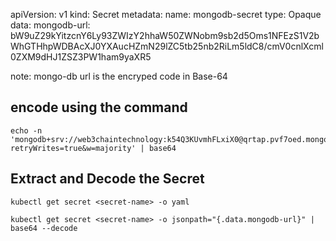apiVersion: v1
kind: Secret
metadata:
  name: mongodb-secret
type: Opaque
data:
  mongodb-url: bW9uZ29kYitzcnY6Ly93ZWIzY2hhaW50ZWNobm9sb2d5Oms1NFEzS1V2bWhGTHhpWDBAcXJ0YXAucHZmN29lZC5tb25nb2RiLm5ldC8/cmV0cnlXcml0ZXM9dHJ1ZSZ3PW1ham9yaXR5

  note: mongo-db url is the encryped code in Base-64 
  
  ## encode using the command 
  ```
  echo -n 'mongodb+srv://web3chaintechnology:k54Q3KUvmhFLxiX0@qrtap.pvf7oed.mongodb.net/?retryWrites=true&w=majority' | base64
  ```
## Extract and Decode the Secret

```
kubectl get secret <secret-name> -o yaml

kubectl get secret <secret-name> -o jsonpath="{.data.mongodb-url}" | base64 --decode
```
